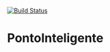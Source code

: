 [![Build Status](https://travis-ci.com/gabruw/PontoInteligente.svg?branch=master)](https://travis-ci.com/gabruw/PontoInteligente)

# PontoInteligente
